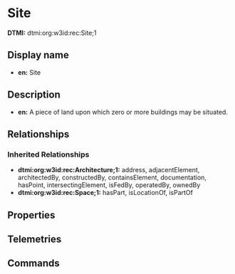 # Site
**DTMI:** dtmi:org:w3id:rec:Site;1
## Display name
- **en:** Site
## Description
- **en:** A piece of land upon which zero or more buildings may be situated.
## Relationships
### Inherited Relationships
* **dtmi:org:w3id:rec:Architecture;1:** address, adjacentElement, architectedBy, constructedBy, containsElement, documentation, hasPoint, intersectingElement, isFedBy, operatedBy, ownedBy
* **dtmi:org:w3id:rec:Space;1:** hasPart, isLocationOf, isPartOf
## Properties
## Telemetries
## Commands
